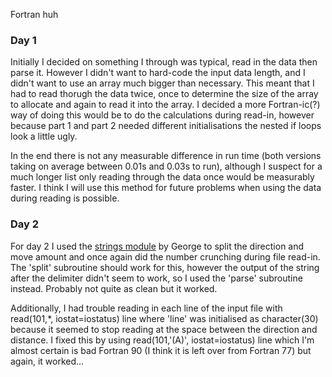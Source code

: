 Fortran huh

### Day 1

Initially I decided on something I through was typical, read in the data then parse it.  However I didn't want to hard-code the input data length, and I didn't want to use an array much bigger than necessary.  This meant that I had to read thorugh the data twice, once to determine the size of the array to allocate and again to read it into the array.  I decided a more Fortran-ic(?) way of doing this would be to do the calculations during read-in, however because part 1 and part 2 needed different initialisations the nested if loops look a little ugly.

In the end there is not any measurable difference in run time (both versions taking on average between 0.01s and 0.03s to run), although I suspect for a much longer list only reading through the data once would be measurably faster.  I think I will use this method for future problems when using the data during reading is possible.

### Day 2

For day 2 I used the [strings module](https://gbenthien.net/strings/index.html]) by George to split the direction and move amount and once again did the number crunching  during file read-in.  The 'split' subroutine should work for this, however the output of the string after the delimiter didn't seem to work, so I used the 'parse' subroutine instead.  Probably not quite as clean but it worked.

Additionally, I had trouble reading in each line of the input file with read(101,*, iostat=iostatus) line where 'line' was initialised as character(30) because it seemed to stop reading at the space between the direction and distance.  I fixed this by using read(101,'(A)', iostat=iostatus) line which I'm almost certain is bad Fortran 90 (I think it is left over from Fortran 77) but again, it worked...
